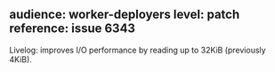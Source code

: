 audience: worker-deployers
level: patch
reference: issue 6343
---
Livelog: improves I/O performance by reading up to 32KiB (previously 4KiB).
